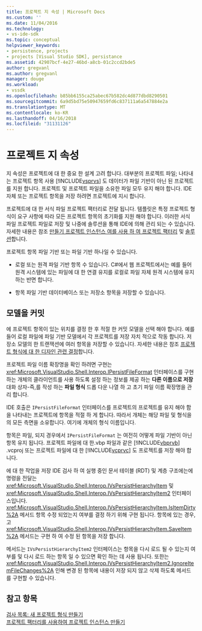 ```yaml
---
title: 프로젝트 지 속성 | Microsoft Docs
ms.custom: ''
ms.date: 11/04/2016
ms.technology:
- vs-ide-sdk
ms.topic: conceptual
helpviewer_keywords:
- persistence, projects
- projects [Visual Studio SDK], persistance
ms.assetid: 42907bcf-4e27-46bd-a8cb-01c2ccd2bde5
author: gregvanl
ms.author: gregvanl
manager: douge
ms.workload:
- vssdk
ms.openlocfilehash: b85bb6155ca25abec67b582dc4d877dbd8290501
ms.sourcegitcommit: 6a9d5bd75e50947659fd6c837111a6a547884e2a
ms.translationtype: MT
ms.contentlocale: ko-KR
ms.lasthandoff: 04/16/2018
ms.locfileid: "31131126"
---
```

# <a name="project-persistence"></a>프로젝트 지 속성
지 속성은 프로젝트에 대 한 중요 한 설계 고려 합니다. 대부분의 프로젝트 파일; 나타내는 프로젝트 항목 사용 [!INCLUDE[vsprvs](../../code-quality/includes/vsprvs_md.md)] 도 데이터가 파일 기반이 아닌 된 프로젝트를 지원 합니다. 프로젝트 및 프로젝트 파일을 소유한 파일 모두 유지 해야 합니다. IDE 자체 또는 프로젝트 항목을 저장 하려면 프로젝트에 지시 합니다.  
  
 프로젝트에 대 한 서식 파일 프로젝트 팩터리로 전달 됩니다. 템플릿은 특정 프로젝트 형식이 요구 사항에 따라 모든 프로젝트 항목의 초기화를 지원 해야 합니다. 이러한 서식 파일 프로젝트 파일로 저장 및 나중에 솔루션을 통해 IDE에 의해 관리 되는 수 있습니다. 자세한 내용은 참조 [만들기 프로젝트 인스턴스 여를 사용 하 여 프로젝트 팩터리](../../extensibility/internals/creating-project-instances-by-using-project-factories.md) 및 [솔루션](../../extensibility/internals/solutions.md)합니다.  
  
 프로젝트 항목 파일 기반 또는 파일 기반 하나일 수 있습니다.  
  
-   로컬 또는 원격 파일 기반 항목 수 있습니다. C#에서 웹 프로젝트에서는 예를 들어 원격 시스템에 있는 파일에 대 한 연결 유지를 로컬로 파일 자체 원격 시스템에 유지 하는 반면 합니다.  
  
-   항목 파일 기반 데이터베이스 또는 저장소 항목을 저장할 수 있습니다.  
  
## <a name="commit-models"></a>모델을 커밋  
 에 프로젝트 항목이 있는 위치를 결정 한 후 적절 한 커밋 모델을 선택 해야 합니다. 예를 들어 로컬 파일에 파일 기반 모델에서 각 프로젝트를 저장 자치 적으로 작동 합니다. 저장소 모델의 한 트랜잭션에 여러 항목을 저장할 수 있습니다. 자세한 내용은 참조 [프로젝트 형식에 대 한 디자인 관련 결정](../../extensibility/internals/project-type-design-decisions.md)합니다.  
  
 프로젝트 파일 이름 확장명을 확인 하려면 구현는 <xref:Microsoft.VisualStudio.Shell.Interop.IPersistFileFormat> 인터페이스를 구현 하는 개체의 클라이언트를 사용 하도록 설정 하는 정보를 제공 하는 **다른 이름으로 저장** 대화 상자-즉,를 작성 하는 **파일 형식**  드롭 다운 나열 하 고 초기 파일 이름 확장명을 관리 합니다.  
  
 IDE 호출은 `IPersistFileFormat` 인터페이스를 프로젝트의 프로젝트를 유지 해야 함을 나타내는 프로젝트에 항목을 적절 하 게 합니다. 따라서 개체는 해당 파일 및 형식을의 모든 측면을 소유합니다. 여기에 개체의 형식 이름입니다.  
  
 항목은 파일, 되지 경우에서 `IPersistFileFormat` 는 여전히 어떻게 파일 기반이 아닌 항목 유지 됩니다. 프로젝트 파일에 대 한.vbp 파일과 같은 [!INCLUDE[vbprvb](../../code-quality/includes/vbprvb_md.md)] .vcproj 또는 프로젝트 파일에 대 한 [!INCLUDE[vcprvc](../../code-quality/includes/vcprvc_md.md)] 도 프로젝트를 저장 해야 합니다.  
  
 에 대 한 작업을 저장 IDE 검사 하 여 실행 중인 문서 테이블 (RDT) 및 계층 구조에는에 명령을 전달는 <xref:Microsoft.VisualStudio.Shell.Interop.IVsPersistHierarchyItem> 및 <xref:Microsoft.VisualStudio.Shell.Interop.IVsPersistHierarchyItem2> 인터페이스입니다. <xref:Microsoft.VisualStudio.Shell.Interop.IVsPersistHierarchyItem.IsItemDirty%2A> 메서드 항목 수정 되었는지 여부를 결정 하기 위해 구현 됩니다. 항목에 있는 경우, 고 <xref:Microsoft.VisualStudio.Shell.Interop.IVsPersistHierarchyItem.SaveItem%2A> 메서드는 구현 하 여 수정 된 항목을 저장 합니다.  
  
 메서드는 `IVsPersistHierarchyItem2` 인터페이스는 항목을 다시 로드 될 수 있는지 여부를 및 다시 로드 하는 항목 일 수 있으면 확인 하는 데 사용 됩니다. 또한는 <xref:Microsoft.VisualStudio.Shell.Interop.IVsPersistHierarchyItem2.IgnoreItemFileChanges%2A> 인해 변경 된 항목에 내용이 저장 되지 않고 삭제 하도록 메서드를 구현할 수 있습니다.  
  
## <a name="see-also"></a>참고 항목  
 [검사 목록: 새 프로젝트 형식 만들기](../../extensibility/internals/checklist-creating-new-project-types.md)   
 [프로젝트 팩터리를 사용하여 프로젝트 인스턴스 만들기](../../extensibility/internals/creating-project-instances-by-using-project-factories.md)